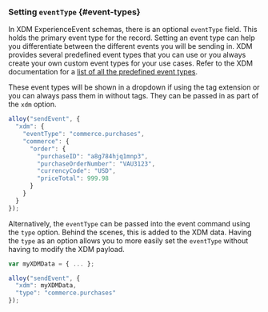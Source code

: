 ### Setting `eventType` {#event-types}

In XDM ExperienceEvent schemas, there is an optional `eventType` field. This holds the primary event type for the record. Setting an event type can help you differentiate between the different events you will be sending in. XDM provides several predefined event types that you can use or you always create your own custom event types for your use cases. Refer to the XDM documentation for a [list of all the predefined event types](../../xdm/classes/experienceevent.md#eventType).

These event types will be shown in a dropdown if using the tag extension or you can always pass them in without tags. They can be passed in as part of the `xdm` option.


```javascript
alloy("sendEvent", {
  "xdm": {
    "eventType": "commerce.purchases",
    "commerce": {
      "order": {
        "purchaseID": "a8g784hjq1mnp3",
        "purchaseOrderNumber": "VAU3123",
        "currencyCode": "USD",
        "priceTotal": 999.98
      }
    }
  }
});
```

Alternatively, the `eventType` can be passed into the event command using the `type` option. Behind the scenes, this is added to the XDM data. Having the `type` as an option allows you to more easily set the `eventType` without having to modify the XDM payload.


```javascript
var myXDMData = { ... };

alloy("sendEvent", {
  "xdm": myXDMData,
  "type": "commerce.purchases"
});
```